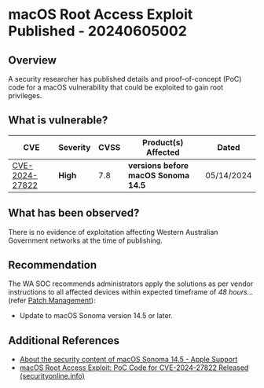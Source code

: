 # macOS Root Access Exploit Published - 20240605002

## Overview

A security researcher has published details and proof-of-concept (PoC) code for a macOS vulnerability that could be exploited to gain root privileges.

## What is vulnerable?

| CVE                                                               | Severity | CVSS | Product(s) Affected                   | Dated      |
| ----------------------------------------------------------------- | -------- | ---- | ------------------------------------- | ---------- |
| [CVE-2024-27822](https://nvd.nist.gov/vuln/detail/CVE-2024-27822) | **High** | 7.8  | **versions before macOS Sonoma 14.5** | 05/14/2024 |

## What has been observed?

There is no evidence of exploitation affecting Western Australian Government networks at the time of publishing.

## Recommendation

The WA SOC recommends administrators apply the solutions as per vendor instructions to all affected devices within expected timeframe of *48 hours...* (refer [Patch Management](../guidelines/patch-management.md)):

- Update to macOS Sonoma version 14.5 or later.

## Additional References

- [About the security content of macOS Sonoma 14.5 - Apple Support](https://support.apple.com/en-us/HT214106)
- [macOS Root Access Exploit: PoC Code for CVE-2024-27822 Released (securityonline.info)](https://securityonline.info/macos-root-access-exploit-poc-code-for-cve-2024-27822-released/)
